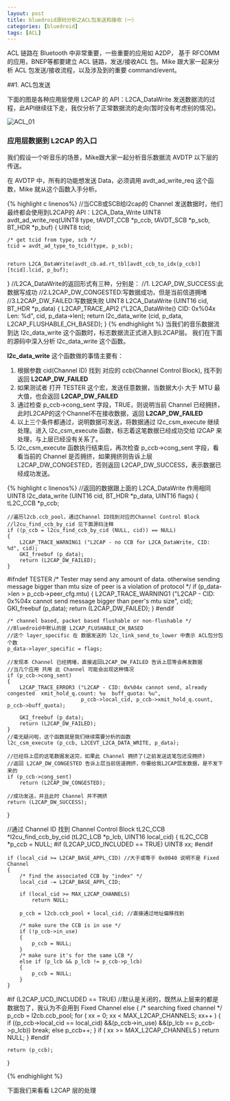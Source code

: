 ```yaml
---
layout: post
title: bluedroid源码分析之ACL包发送和接收（一）
categories: [bluedroid]
tags: [ACL]
---
```


ACL 链路在 Bluetooth 中非常重要，一些重要的应用如 A2DP，  基于 RFCOMM 的应用，BNEP等都要建立 ACL 链路，发送/接收ACL 包。Mike 跟大家一起来分析 ACL 包发送/接收流程，以及涉及到的重要 command/event。

##1. ACL包发送

下面的图是各种应用层使用 L2CAP 的 API：L2CA_DataWrite 发送数据流的过程，此API继续往下走，我仅分析了正常数据流的走向(暂时没有考虑别的情况)。

![ACL_01](ACL_send.png)

### 应用层数据到 L2CAP 的入口

我们假设一个听音乐的场景，Mike跟大家一起分析音乐数据流 AVDTP 以下层的传送。

在 AVDTP 中，所有的功能想发送 Data，必须调用 avdt_ad_write_req 这个函数，Mike 就从这个函数入手分析。

{% highlight c linenos%}
//当CCB或SCB给l2cap的 Channel 发送数据时，他们最终都会使用到L2CAP的 API：L2CA_Data_Write
UINT8 avdt_ad_write_req(UINT8 type, tAVDT_CCB *p_ccb, tAVDT_SCB *p_scb, BT_HDR *p_buf)
{
    UINT8   tcid;

    /* get tcid from type, scb */
    tcid = avdt_ad_type_to_tcid(type, p_scb);


    return L2CA_DataWrite(avdt_cb.ad.rt_tbl[avdt_ccb_to_idx(p_ccb)][tcid].lcid, p_buf);
}
//L2CA_DataWrite的返回形式有三种，分别是：
//1. L2CAP_DW_SUCCESS:此数据写成功
//2.L2CAP_DW_CONGESTED:写数据成功，但是当前信道拥堵
//3.L2CAP_DW_FAILED:写数据失败
UINT8 L2CA_DataWrite (UINT16 cid, BT_HDR *p_data)
{
    L2CAP_TRACE_API2 ("L2CA_DataWrite()  CID: 0x%04x  Len: %d", cid, p_data->len);
    return l2c_data_write (cid, p_data, L2CAP_FLUSHABLE_CH_BASED);
}
{% endhighlight %}
当我们的音乐数据流到达 l2c_data_write 这个函数时，标志数据流正式进入到L2CAP层。
我们在下面的源码中深入分析 l2c_data_write 这个函数。

**l2c_data_write** 这个函数做的事情主要有：

1. 根据参数 cid(Channel ID) 找到 对应的 ccb(Channel Control Block), 找不到返回 **L2CAP_DW_FAILED**
2. 如果测试者 打开 TESTER 这个宏，发送任意数据，当数据大小 大于 MTU 最大值，也会返回  **L2CAP_DW_FAILED**
3. 通过检查 p_ccb->cong_sent 字段，TRUE，则说明当前 Channel 已经拥挤，此时L2CAP的这个Channel不在接收数据，返回 **L2CAP_DW_FAILED**
4. 以上三个条件都通过，说明数据可发送，将数据通过 l2c_csm_execute 继续处理。进入 l2c_csm_execute 函数，标志着这笔数据已经成功交给 l2CAP 来处理，与上层已经没有关系了。
5. l2c_csm_execute 函数执行结束后，再次检查 p_ccb->cong_sent 字段，看看当前的 Channel 是否拥挤，如果拥挤则告诉上层 L2CAP_DW_CONGESTED，否则返回 L2CAP_DW_SUCCESS，表示数据已经成功发送。

{% highlight c linenos%}
//返回的数据跟上面的 L2CA_DataWrite 作用相同
UINT8 l2c_data_write (UINT16 cid, BT_HDR *p_data, UINT16 flags)
{
    tL2C_CCB        *p_ccb;

    //遍历l2cb.ccb_pool，通过Channel ID找到对应的Channel Control Block
	//l2cu_find_ccb_by_cid 见下面源码注释
    if ((p_ccb = l2cu_find_ccb_by_cid (NULL, cid)) == NULL)
    {
        L2CAP_TRACE_WARNING1 ("L2CAP - no CCB for L2CA_DataWrite, CID: %d", cid);
        GKI_freebuf (p_data);
        return (L2CAP_DW_FAILED);
    }

#ifndef TESTER /* Tester may send any amount of data. otherwise sending message
                  bigger than mtu size of peer is a violation of protocol */
    if (p_data->len > p_ccb->peer_cfg.mtu)
    {
        L2CAP_TRACE_WARNING1 ("L2CAP - CID: 0x%04x  cannot send message bigger than peer's mtu size", cid);
        GKI_freebuf (p_data);
        return (L2CAP_DW_FAILED);
    }
#endif

    /* channel based, packet based flushable or non-flushable */
    //Bluedroid中默认的是 L2CAP_FLUSHABLE_CH_BASED
    //这个 layer_specific 在 数据发送的 l2c_link_send_to_lower 中表示 ACL包分包 个数
    p_data->layer_specific = flags;

    //发现本 Channel 已经拥堵，直接返回L2CAP_DW_FAILED 告诉上层等会再发数据
	//当几个应用 共用 此 Channel 可能会出现这种情况
    if (p_ccb->cong_sent)
    {
        L2CAP_TRACE_ERROR3 ("L2CAP - CID: 0x%04x cannot send, already congested  xmit_hold_q.count: %u  buff_quota: %u",
                            p_ccb->local_cid, p_ccb->xmit_hold_q.count, p_ccb->buff_quota);

        GKI_freebuf (p_data);
        return (L2CAP_DW_FAILED);
    }
	//毫无疑问啦，这个函数就是我们继续需要分析的函数
    l2c_csm_execute (p_ccb, L2CEVT_L2CA_DATA_WRITE, p_data);

	//已经将上层的这笔数据发送完，如果此 Channel 拥挤了(之前发送这笔包还没拥挤)
	//返回 L2CAP_DW_CONGESTED 告诉上层当前信道拥挤，你要给我L2CAP层发数据，是不发下来的
    if (p_ccb->cong_sent)
        return (L2CAP_DW_CONGESTED);

	//成功发送，并且此时 Channel 并不拥挤
    return (L2CAP_DW_SUCCESS);
}

//通过 Channel ID 找到 Channel Control Block
tL2C_CCB *l2cu_find_ccb_by_cid (tL2C_LCB *p_lcb, UINT16 local_cid)
{
    tL2C_CCB    *p_ccb = NULL;
#if (L2CAP_UCD_INCLUDED == TRUE)
    UINT8 xx;
#endif

    if (local_cid >= L2CAP_BASE_APPL_CID) //大于或等于 0x0040 说明不是 Fixed Channel
    {
        /* find the associated CCB by "index" */
        local_cid -= L2CAP_BASE_APPL_CID;

        if (local_cid >= MAX_L2CAP_CHANNELS)
            return NULL;

        p_ccb = l2cb.ccb_pool + local_cid; //直接通过地址偏移找到

        /* make sure the CCB is in use */
        if (!p_ccb->in_use)
        {
            p_ccb = NULL;
        }
        /* make sure it's for the same LCB */
        else if (p_lcb && p_lcb != p_ccb->p_lcb)
        {
            p_ccb = NULL;
        }
    }
#if (L2CAP_UCD_INCLUDED == TRUE) //默认是关闭的，既然从上层来的都是 数据包了，我认为不会用到 Fixed Channel
    else
    {
        /* searching fixed channel */
        p_ccb = l2cb.ccb_pool;
        for ( xx = 0; xx < MAX_L2CAP_CHANNELS; xx++ )
        {
            if ((p_ccb->local_cid == local_cid)
              &&(p_ccb->in_use)
              &&(p_lcb == p_ccb->p_lcb))
                break;
            else
                p_ccb++;
        }
        if ( xx >= MAX_L2CAP_CHANNELS )
            return NULL;
    }
#endif

    return (p_ccb);
}


{% endhighlight %}

下面我们来看看 L2CAP 层的处理
